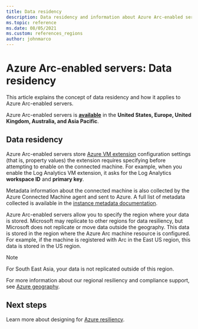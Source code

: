 ```yaml
---
title: Data residency
description: Data residency and information about Azure Arc-enabled servers.
ms.topic: reference
ms.date: 08/05/2021
ms.custom: references_regions
author: johnmarco
---
```


# Azure Arc-enabled servers: Data residency

This article explains the concept of data residency and how it applies to Azure Arc-enabled servers.

Azure Arc-enabled servers is **[available](https://azure.microsoft.com/global-infrastructure/services/?products=azure-arc)** in the **United States, Europe, United Kingdom, Australia, and Asia Pacific**.

## Data residency

Azure Arc-enabled servers store [Azure VM extension](manage-vm-extensions.md) configuration settings (that is, property values) the extension requires specifying before attempting to enable on the connected machine. For example, when you enable the Log Analytics VM extension, it asks for the Log Analytics **workspace ID** and **primary key**.

Metadata information about the connected machine is also collected by the Azure Connected Machine agent and sent to Azure. A full list of metadata collected is available in the [instance metadata documentation](agent-overview.md#instance-metadata).

Azure Arc-enabled servers allow you to specify the region where your data is stored. Microsoft may replicate to other regions for data resiliency, but Microsoft does not replicate or move data outside the geography. This data is stored in the region where the Azure Arc machine resource is configured. For example, if the machine is registered with Arc in the East US region, this data is stored in the US region.

> [!NOTE]
> For South East Asia, your data is not replicated outside of this region.

For more information about our regional resiliency and compliance support, see [Azure geography](https://azure.microsoft.com/global-infrastructure/geographies/).

## Next steps

Learn more about designing for [Azure resiliency](/azure/architecture/reliability/architect).
